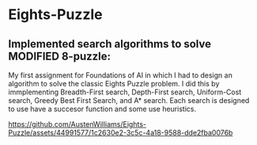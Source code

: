 # Eights-Puzzle
## Implemented search algorithms to solve MODIFIED 8-puzzle:

My first assignment for Foundations of AI in which I had to design an algorithm to solve the classic Eights Puzzle problem. I did this by immplementing Breadth-First search, Depth-First search, Uniform-Cost search, Greedy Best First Search, and A* search. Each search is designed to use have a succesor function and some use heuristics.




https://github.com/AustenWilliams/Eights-Puzzle/assets/44991577/1c2630e2-3c5c-4a18-9588-dde2fba0076b

